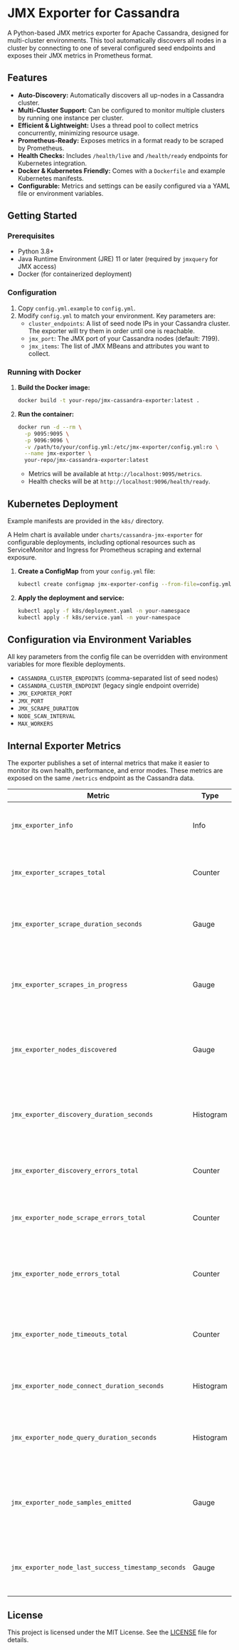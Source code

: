 # JMX Exporter for Cassandra

A Python-based JMX metrics exporter for Apache Cassandra, designed for multi-cluster environments. This tool automatically discovers all nodes in a cluster by connecting to one of several configured seed endpoints and exposes their JMX metrics in Prometheus format.

## Features

-   **Auto-Discovery:** Automatically discovers all up-nodes in a Cassandra cluster.
-   **Multi-Cluster Support:** Can be configured to monitor multiple clusters by running one instance per cluster.
-   **Efficient & Lightweight:** Uses a thread pool to collect metrics concurrently, minimizing resource usage.
-   **Prometheus-Ready:** Exposes metrics in a format ready to be scraped by Prometheus.
-   **Health Checks:** Includes `/health/live` and `/health/ready` endpoints for Kubernetes integration.
-   **Docker & Kubernetes Friendly:** Comes with a `Dockerfile` and example Kubernetes manifests.
-   **Configurable:** Metrics and settings can be easily configured via a YAML file or environment variables.

## Getting Started

### Prerequisites

-   Python 3.8+
-   Java Runtime Environment (JRE) 11 or later (required by `jmxquery` for JMX access)
-   Docker (for containerized deployment)

### Configuration

1.  Copy `config.yml.example` to `config.yml`.
2.  Modify `config.yml` to match your environment. Key parameters are:
    -   `cluster_endpoints`: A list of seed node IPs in your Cassandra cluster. The exporter will try them in order until one is reachable.
    -   `jmx_port`: The JMX port of your Cassandra nodes (default: 7199).
    -   `jmx_items`: The list of JMX MBeans and attributes you want to collect.

### Running with Docker

1.  **Build the Docker image:**
    ```sh
    docker build -t your-repo/jmx-cassandra-exporter:latest .
    ```

2.  **Run the container:**
    ```sh
    docker run -d --rm \
      -p 9095:9095 \
      -p 9096:9096 \
      -v /path/to/your/config.yml:/etc/jmx-exporter/config.yml:ro \
      --name jmx-exporter \
      your-repo/jmx-cassandra-exporter:latest
    ```
    -   Metrics will be available at `http://localhost:9095/metrics`.
    -   Health checks will be at `http://localhost:9096/health/ready`.

## Kubernetes Deployment

Example manifests are provided in the `k8s/` directory.

A Helm chart is available under `charts/cassandra-jmx-exporter` for configurable deployments, including optional resources such as ServiceMonitor and Ingress for Prometheus scraping and external exposure.

1.  **Create a ConfigMap** from your `config.yml` file:
    ```sh
    kubectl create configmap jmx-exporter-config --from-file=config.yml -n your-namespace
    ```
2.  **Apply the deployment and service:**
    ```sh
    kubectl apply -f k8s/deployment.yaml -n your-namespace
    kubectl apply -f k8s/service.yaml -n your-namespace
    ```

## Configuration via Environment Variables

All key parameters from the config file can be overridden with environment variables for more flexible deployments.
- `CASSANDRA_CLUSTER_ENDPOINTS` (comma-separated list of seed nodes)
- `CASSANDRA_CLUSTER_ENDPOINT` (legacy single endpoint override)
- `JMX_EXPORTER_PORT`
- `JMX_PORT`
- `JMX_SCRAPE_DURATION`
- `NODE_SCAN_INTERVAL`
- `MAX_WORKERS`

## Internal Exporter Metrics

The exporter publishes a set of internal metrics that make it easier to monitor its own health, performance, and error modes. These metrics are exposed on the same `/metrics` endpoint as the Cassandra data.

| Metric | Type | Labels | Description |
| --- | --- | --- | --- |
| `jmx_exporter_info` | Info | `version` | Static information about the exporter build. |
| `jmx_exporter_scrapes_total` | Counter | – | Total number of completed scrape cycles. |
| `jmx_exporter_scrape_duration_seconds` | Gauge | – | Duration in seconds of the most recent scrape cycle. |
| `jmx_exporter_scrapes_in_progress` | Gauge | – | Number of scrape cycles currently running (should be 0 or 1). |
| `jmx_exporter_nodes_discovered` | Gauge | – | Number of Cassandra nodes currently scheduled for scraping. |
| `jmx_exporter_discovery_duration_seconds` | Histogram | – | Time in seconds spent performing node discovery attempts. |
| `jmx_exporter_discovery_errors_total` | Counter | – | Total number of failed discovery attempts. |
| `jmx_exporter_node_scrape_errors_total` | Counter | `ip` | Aggregate count of scrape errors for each node. |
| `jmx_exporter_node_errors_total` | Counter | `ip`, `error_type` | Categorised scrape errors per node (`timeout`, `jmx`, `parse`, `other`). |
| `jmx_exporter_node_timeouts_total` | Counter | `ip` | Number of scrape attempts per node that ended in a timeout. |
| `jmx_exporter_node_connect_duration_seconds` | Histogram | `ip` | Time spent establishing a JMX connection to a node. |
| `jmx_exporter_node_query_duration_seconds` | Histogram | `ip` | Time spent executing the JMX query against a node. |
| `jmx_exporter_node_samples_emitted` | Gauge | `ip` | Number of samples exported for a node during the last successful scrape. |
| `jmx_exporter_node_last_success_timestamp_seconds` | Gauge | `ip` | Unix timestamp for the last successful scrape of a node. |

## License

This project is licensed under the MIT License. See the [LICENSE](LICENSE) file for details.
